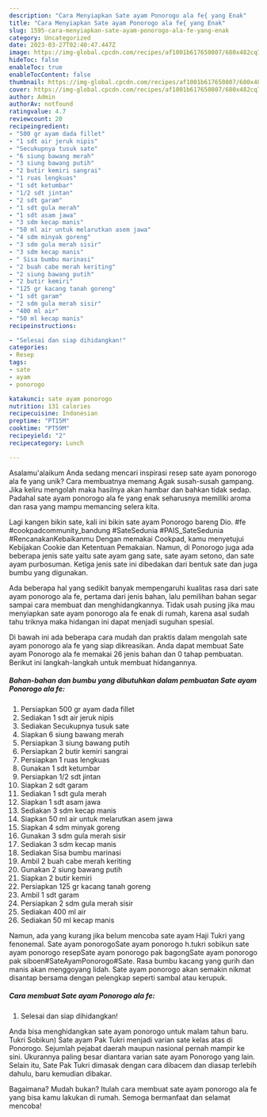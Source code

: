 ```yaml
---
description: "Cara Menyiapkan Sate ayam Ponorogo ala fe{ yang Enak"
title: "Cara Menyiapkan Sate ayam Ponorogo ala fe{ yang Enak"
slug: 1595-cara-menyiapkan-sate-ayam-ponorogo-ala-fe-yang-enak
category: Uncategorized
date: 2023-03-27T02:40:47.447Z
image: https://img-global.cpcdn.com/recipes/af1001b617650807/680x482cq70/sate-ayam-ponorogo-ala-fe-foto-resep-utama.jpg
hideToc: false
enableToc: true
enableTocContent: false
thumbnail: https://img-global.cpcdn.com/recipes/af1001b617650807/680x482cq70/sate-ayam-ponorogo-ala-fe-foto-resep-utama.jpg
cover: https://img-global.cpcdn.com/recipes/af1001b617650807/680x482cq70/sate-ayam-ponorogo-ala-fe-foto-resep-utama.jpg
author: Admin
authorAv: notfound
ratingvalue: 4.7
reviewcount: 20
recipeingredient:
- "500 gr ayam dada fillet"
- "1 sdt air jeruk nipis"
- "Secukupnya tusuk sate"
- "6 siung bawang merah"
- "3 siung bawang putih"
- "2 butir kemiri sangrai"
- "1 ruas lengkuas"
- "1 sdt ketumbar"
- "1/2 sdt jintan"
- "2 sdt garam"
- "1 sdt gula merah"
- "1 sdt asam jawa"
- "3 sdm kecap manis"
- "50 ml air untuk melarutkan asem jawa"
- "4 sdm minyak goreng"
- "3 sdm gula merah sisir"
- "3 sdm kecap manis"
- " Sisa bumbu marinasi"
- "2 buah cabe merah keriting"
- "2 siung bawang putih"
- "2 butir kemiri"
- "125 gr kacang tanah goreng"
- "1 sdt garam"
- "2 sdm gula merah sisir"
- "400 ml air"
- "50 ml kecap manis"
recipeinstructions:

- "Selesai dan siap dihidangkan!"
categories:
- Resep
tags:
- sate
- ayam
- ponorogo

katakunci: sate ayam ponorogo 
nutrition: 131 calories
recipecuisine: Indonesian
preptime: "PT15M"
cooktime: "PT59M"
recipeyield: "2"
recipecategory: Lunch

---
```



Asalamu'alaikum Anda sedang mencari inspirasi resep sate ayam ponorogo ala fe yang unik? Cara membuatnya memang Agak susah-susah gampang. Jika keliru mengolah maka hasilnya akan hambar dan bahkan tidak sedap. Padahal sate ayam ponorogo ala fe yang enak seharusnya memiliki aroma dan rasa yang mampu memancing selera kita.


Lagi kangen bikin sate, kali ini bikin sate ayam Ponorogo bareng Dio. #fe #cookpadcommunity_bandung #SateSedunia #PAIS_SateSedunia #RencanakanKebaikanmu Dengan memakai Cookpad, kamu menyetujui Kebijakan Cookie dan Ketentuan Pemakaian. Namun, di Ponorogo juga ada beberapa jenis sate yaitu sate ayam gang sate, sate ayam setono, dan sate ayam purbosuman. Ketiga jenis sate ini dibedakan dari bentuk sate dan juga bumbu yang digunakan.

Ada beberapa hal yang sedikit banyak mempengaruhi kualitas rasa dari sate ayam ponorogo ala fe, pertama dari jenis bahan, lalu pemilihan bahan segar sampai cara membuat dan menghidangkannya. Tidak usah pusing jika mau menyiapkan sate ayam ponorogo ala fe enak di rumah, karena asal sudah tahu triknya maka hidangan ini dapat menjadi suguhan spesial.


Di bawah ini ada beberapa cara mudah dan praktis dalam mengolah sate ayam ponorogo ala fe yang siap dikreasikan. Anda dapat membuat Sate ayam Ponorogo ala fe memakai 26 jenis bahan dan 0 tahap pembuatan. Berikut ini langkah-langkah untuk membuat hidangannya.

<!--inarticleads1-->

##### Bahan-bahan dan bumbu yang dibutuhkan dalam pembuatan Sate ayam Ponorogo ala fe:

1. Persiapkan 500 gr ayam dada fillet
1. Sediakan 1 sdt air jeruk nipis
1. Sediakan Secukupnya tusuk sate
1. Siapkan 6 siung bawang merah
1. Persiapkan 3 siung bawang putih
1. Persiapkan 2 butir kemiri sangrai
1. Persiapkan 1 ruas lengkuas
1. Gunakan 1 sdt ketumbar
1. Persiapkan 1/2 sdt jintan
1. Siapkan 2 sdt garam
1. Sediakan 1 sdt gula merah
1. Siapkan 1 sdt asam jawa
1. Sediakan 3 sdm kecap manis
1. Siapkan 50 ml air untuk melarutkan asem jawa
1. Siapkan 4 sdm minyak goreng
1. Gunakan 3 sdm gula merah sisir
1. Sediakan 3 sdm kecap manis
1. Sediakan  Sisa bumbu marinasi
1. Ambil 2 buah cabe merah keriting
1. Gunakan 2 siung bawang putih
1. Siapkan 2 butir kemiri
1. Persiapkan 125 gr kacang tanah goreng
1. Ambil 1 sdt garam
1. Persiapkan 2 sdm gula merah sisir
1. Sediakan 400 ml air
1. Sediakan 50 ml kecap manis


Namun, ada yang kurang jika belum mencoba sate ayam Haji Tukri yang fenonemal. Sate ayam ponorogoSate ayam ponorogo h.tukri sobikun sate ayam ponorogo resepSate ayam ponorogo pak bagongSate ayam ponorogo pak siboen#SateAyamPonorogo#Sate. Rasa bumbu kacang yang gurih dan manis akan menggoyang lidah. Sate ayam ponorogo akan semakin nikmat disantap bersama dengan pelengkap seperti sambal atau kerupuk. 

<!--inarticleads2-->

##### Cara membuat Sate ayam Ponorogo ala fe:


1. Selesai dan siap dihidangkan!

Anda bisa menghidangkan sate ayam ponorogo untuk malam tahun baru. Tukri Sobikun) Sate ayam Pak Tukri menjadi varian sate kelas atas di Ponorogo. Sejumlah pejabat daerah maupun nasional pernah mampir ke sini. Ukurannya paling besar diantara varian sate ayam Ponorogo yang lain. Selain itu, Sate Pak Tukri dimasak dengan cara dibacem dan diasap terlebih dahulu, baru kemudian dibakar. 

Bagaimana? Mudah bukan? Itulah cara membuat sate ayam ponorogo ala fe yang bisa kamu lakukan di rumah. Semoga bermanfaat dan selamat mencoba!
